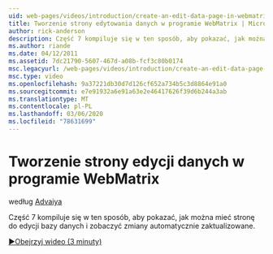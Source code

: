 ```yaml
---
uid: web-pages/videos/introduction/create-an-edit-data-page-in-webmatrix
title: Tworzenie strony edytowania danych w programie WebMatrix | Microsoft Docs
author: rick-anderson
description: Część 7 kompiluje się w ten sposób, aby pokazać, jak można mieć stronę do edycji bazy danych i zobaczyć zmiany automatycznie zaktualizowane.
ms.author: riande
ms.date: 04/12/2011
ms.assetid: 7dc21790-5607-467d-a08b-fcf3c80b0174
msc.legacyurl: /web-pages/videos/introduction/create-an-edit-data-page-in-webmatrix
msc.type: video
ms.openlocfilehash: 9a37221db30d7d126cf652a734b5c3d8864e91a0
ms.sourcegitcommit: e7e91932a6e91a63e2e46417626f39d6b244a3ab
ms.translationtype: MT
ms.contentlocale: pl-PL
ms.lasthandoff: 03/06/2020
ms.locfileid: "78631699"
---
```

# <a name="create-an-edit-data-page-in-webmatrix"></a>Tworzenie strony edycji danych w programie WebMatrix

według [Advaiya](https://twitter.com/Advaiyasolns)

Część 7 kompiluje się w ten sposób, aby pokazać, jak można mieć stronę do edycji bazy danych i zobaczyć zmiany automatycznie zaktualizowane.

[&#9654;Obejrzyj wideo (3 minuty)](https://channel9.msdn.com/Blogs/ASP-NET-Site-Videos/create-an-edit-data-page-in-webmatrix)
